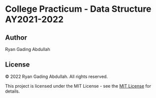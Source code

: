 # College Practicum - Data Structure AY2021-2022

## Author

Ryan Gading Abdullah

## License

&copy; 2022 Ryan Gading Abdullah. All rights reserved.

This project is licensed under the MIT License - see the [MIT License](LICENSE) for details.
